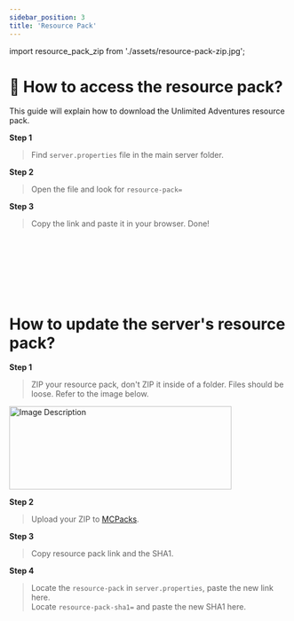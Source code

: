 ```yaml
---
sidebar_position: 3
title: 'Resource Pack'
---
```


import resource_pack_zip from './assets/resource-pack-zip.jpg';



# :file_folder:  How to access the resource pack?

This guide will explain how to download the Unlimited Adventures resource pack.

**Step 1**
> Find `server.properties` file in the main server folder.

**Step 2**
> Open the file and look for `resource-pack=`

**Step 3**
> Copy the link and paste it in your browser. Done!

<br></br>
<br></br>
<br></br>

# How to update the server's resource pack?

**Step 1**
> ZIP your resource pack, don't ZIP it inside of a folder. Files should be loose. Refer to the image below.
<img src={resource_pack_zip} alt="Image Description" width="400" height="150"/>

**Step 2**
> Upload your ZIP to [MCPacks](https://mc-packs.net/).

**Step 3**
> Copy resource pack link and the SHA1.

**Step 4**
> Locate the `resource-pack` in `server.properties`, paste the new link here.\
> Locate `resource-pack-sha1=` and paste the new SHA1 here.


